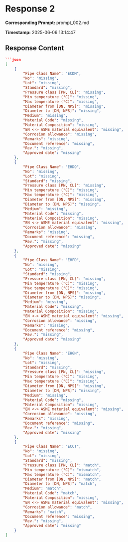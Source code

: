 # Response 2

**Corresponding Prompt:** prompt_002.md

**Timestamp:** 2025-06-06 13:14:47

## Response Content

```json
```json
[
    {
        "Pipe Class Name": "ECDM",
        "No": "missing",
        "Lot": "missing",
        "Standard": "missing",
        "Pressure class [PN, CL]": "missing",
        "Min temperature (°C)": "missing",
        "Max temperature (°C)": "missing",
        "Diameter from [DN, NPS]": "missing",
        "Diameter to [DN, NPS]": "missing",
        "Medium": "missing",
        "Material Code": "missing",
        "Material Composition": "missing",
        "EN <-> ASME material equivalent": "missing",
        "Corrosion allowance": "missing",
        "Remarks": "missing",
        "Document reference": "missing",
        "Rev.": "missing",
        "Approved date": "missing"
    },
    {
        "Pipe Class Name": "EHDQ",
        "No": "missing",
        "Lot": "missing",
        "Standard": "missing",
        "Pressure class [PN, CL]": "missing",
        "Min temperature (°C)": "missing",
        "Max temperature (°C)": "missing",
        "Diameter from [DN, NPS]": "missing",
        "Diameter to [DN, NPS]": "missing",
        "Medium": "missing",
        "Material Code": "missing",
        "Material Composition": "missing",
        "EN <-> ASME material equivalent": "missing",
        "Corrosion allowance": "missing",
        "Remarks": "missing",
        "Document reference": "missing",
        "Rev.": "missing",
        "Approved date": "missing"
    },
    {
        "Pipe Class Name": "EHFD",
        "No": "missing",
        "Lot": "missing",
        "Standard": "missing",
        "Pressure class [PN, CL]": "missing",
        "Min temperature (°C)": "missing",
        "Max temperature (°C)": "missing",
        "Diameter from [DN, NPS]": "missing",
        "Diameter to [DN, NPS]": "missing",
        "Medium": "missing",
        "Material Code": "missing",
        "Material Composition": "missing",
        "EN <-> ASME material equivalent": "missing",
        "Corrosion allowance": "missing",
        "Remarks": "missing",
        "Document reference": "missing",
        "Rev.": "missing",
        "Approved date": "missing"
    },
    {
        "Pipe Class Name": "EHGN",
        "No": "missing",
        "Lot": "missing",
        "Standard": "missing",
        "Pressure class [PN, CL]": "missing",
        "Min temperature (°C)": "missing",
        "Max temperature (°C)": "missing",
        "Diameter from [DN, NPS]": "missing",
        "Diameter to [DN, NPS]": "missing",
        "Medium": "missing",
        "Material Code": "missing",
        "Material Composition": "missing",
        "EN <-> ASME material equivalent": "missing",
        "Corrosion allowance": "missing",
        "Remarks": "missing",
        "Document reference": "missing",
        "Rev.": "missing",
        "Approved date": "missing"
    },
    {
        "Pipe Class Name": "ECCT",
        "No": "missing",
        "Lot": "missing",
        "Standard": "missing",
        "Pressure class [PN, CL]": "match",
        "Min temperature (°C)": "mismatch",
        "Max temperature (°C)": "mismatch",
        "Diameter from [DN, NPS]": "match",
        "Diameter to [DN, NPS]": "match",
        "Medium": "match",
        "Material Code": "match",
        "Material Composition": "missing",
        "EN <-> ASME material equivalent": "missing",
        "Corrosion allowance": "match",
        "Remarks": "match",
        "Document reference": "missing",
        "Rev.": "missing",
        "Approved date": "missing"
    }
]
```
```
